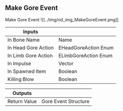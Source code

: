 ## Make Gore Event
Make Gore Event
![[../img/nd_img_MakeGoreEvent.png]]

|Inputs||
|--|--|
| In Bone Name | Name |
| In Head Gore Action | EHeadGoreAction Enum |
| In Limb Gore Action | ELimbGoreAction Enum |
| In Impulse | Vector |
| In Spawned Item | Boolean |
| Killing Blow | Boolean |

|Outputs||
|--|--|
| Return Value | Gore Event Structure |
